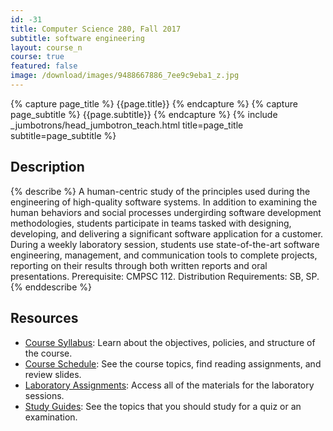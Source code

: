 ```yaml
---
id: -31
title: Computer Science 280, Fall 2017
subtitle: software engineering
layout: course_n
course: true
featured: false
image: /download/images/9488667886_7ee9c9eba1_z.jpg
---
```


{% capture page_title %} {{page.title}} {% endcapture %}
{% capture page_subtitle %} {{page.subtitle}} {% endcapture %}
{% include _jumbotrons/head_jumbotron_teach.html title=page_title subtitle=page_subtitle %}

## Description

{% describe %}
A human-centric study of the principles used during the engineering of high-quality software systems. In addition to
examining the human behaviors and social processes undergirding software development methodologies, students participate
in teams tasked with designing, developing, and delivering a significant software application for a customer. During a
weekly laboratory session, students use state-of-the-art software engineering, management, and communication tools to
complete projects, reporting on their results through both written reports and oral presentations. Prerequisite: CMPSC
112. Distribution Requirements: SB, SP.
{% enddescribe %}

## Resources

<ul class="fa-ul">

<li><i class="fa-li fa fa-arrow-right"></i><a href="https://github.com/Allegheny-Computer-Science-280-F2017/cs280-F2017-syllabus/releases/download/cs280F2017_syllabus-1.0.1/cs280F2017_syllabus.pdf"
class="major">Course Syllabus</a>: Learn about the objectives, policies, and structure of the course.

<li><i class="fa-li fa fa-arrow-right"></i><a href="{{site.baseurl}}teaching/cs280F2017/schedule/"
class="major">Course Schedule</a>: See the course topics, find reading assignments, and review slides.

<li><i class="fa-li fa fa-arrow-right"></i><a href="{{site.baseurl}}teaching/cs280F2017/laboratories/"
class="major">Laboratory Assignments</a>: Access all of the materials for the laboratory sessions.

<li><i class="fa-li fa fa-arrow-right"></i><a href="{{site.baseurl}}teaching/cs280F2017/studyguides/"
class="major">Study Guides</a>: See the topics that you should study for a quiz or an examination.

</ul>
